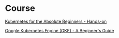 # Course

[Kubernetes for the Absolute Beginners - Hands-on](https://www.udemy.com/course/learn-kubernetes/)


[Google Kubernetes Engine (GKE) - A Beginner's Guide](https://www.udemy.com/course/google-kubernetes-engine-hands-on-lab-for-absolute-beginners/)